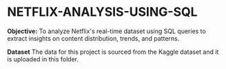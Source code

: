 # NETFLIX-ANALYSIS-USING-SQL

**Objective:**
To analyze Netflix's real-time dataset using SQL queries to extract insights on content distribution, trends, and patterns.

**Dataset**
The data for this project is sourced from the Kaggle dataset and it is uploaded in this folder.



